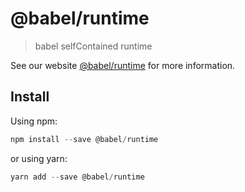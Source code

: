 # @babel/runtime

> babel selfContained runtime

See our website [@babel/runtime](https://new.babeljs.io/docs/en/next/babel-runtime.html) for more information.

## Install

Using npm:

```js
npm install --save @babel/runtime
```

or using yarn:

```js
yarn add --save @babel/runtime
```
